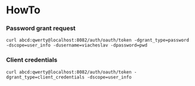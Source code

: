 # HowTo

### Password grant request
```
curl abcd:qwerty@localhost:8082/auth/oauth/token -dgrant_type=password -dscope=user_info -dusername=viacheslav -dpassword=pwd
```
### Client credentials
```
curl abcd:qwerty@localhost:8082/auth/oauth/token -dgrant_type=client_credentials -dscope=user_info
```
